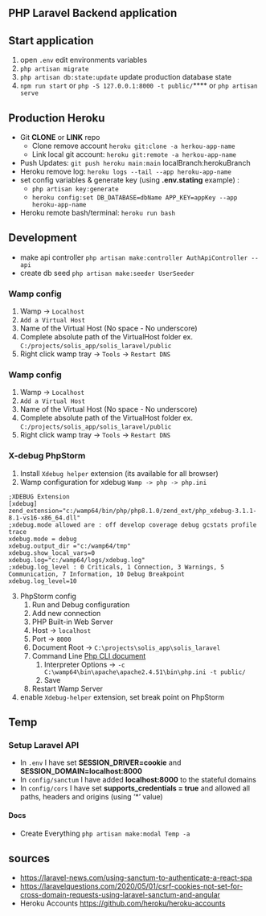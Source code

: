 ## PHP Laravel Backend application

## Start application 

1. open `.env` edit environments variables 
2. `php artisan migrate`
3. `php artisan db:state:update` update production database state
4. `npm run start` or `php -S 127.0.0.1:8000 -t public/`**** or `php artisan serve`


## Production Heroku
- Git **CLONE** or **LINK** repo
   - Clone remove account `heroku git:clone -a herkou-app-name`
   - Link local git account: `heroku git:remote -a herkou-app-name`
- Push Updates: `git push heroku main:main` localBranch:herokuBranch
- Heroku remove log: `heroku logs --tail --app heroku-app-name`
- set config variables & generate key (using **.env.stating** example) :
  - `php artisan key:generate` 
  - `heroku config:set DB_DATABASE=dbName APP_KEY=appKey --app heroku-app-name`
- Heroku remote bash/terminal: `heroku run bash`

## Development 
- make api controller `php artisan make:controller AuthApiController --api`
- create db seed `php artisan make:seeder UserSeeder`

### Wamp config
1. Wamp -> `Localhost`
2. `Add a Virtual Host`
3. Name of the Virtual Host (No space - No underscore)
4. Complete absolute path of the VirtualHost folder ex. `C:/projects/solis_app/solis_laravel/public`
5. Right click wamp tray -> `Tools` -> `Restart DNS`

### Wamp config
1. Wamp -> `Localhost`
2. `Add a Virtual Host`
3. Name of the Virtual Host (No space - No underscore)
4. Complete absolute path of the VirtualHost folder ex. `C:/projects/solis_app/solis_laravel/public`
5. Right click wamp tray -> `Tools` -> `Restart DNS`

### X-debug PhpStorm 
1. Install `Xdebug helper` extension (its available for all browser)
2. Wamp configuration for xdebug `Wamp -> php -> php.ini`
```
;XDEBUG Extension
[xdebug]
zend_extension="c:/wamp64/bin/php/php8.1.0/zend_ext/php_xdebug-3.1.1-8.1-vs16-x86_64.dll"
;xdebug.mode allowed are : off develop coverage debug gcstats profile trace
xdebug.mode = debug
xdebug.output_dir ="c:/wamp64/tmp"
xdebug.show_local_vars=0
xdebug.log="c:/wamp64/logs/xdebug.log"
;xdebug.log_level : 0 Criticals, 1 Connection, 3 Warnings, 5 Communication, 7 Information, 10 Debug	Breakpoint
xdebug.log_level=10
```
3. PhpStorm config
   1. Run and Debug configuration
   2. Add new connection 
   3. PHP Built-in Web Server
   4. Host -> `localhost`
   5. Port -> `8000`
   6. Document Root -> `C:\projects\solis_app\solis_laravel`
   7. Command
      Line  [Php CLI document](https://www.php.net/manual/en/features.commandline.options.php)
      1. Interpreter Options -> `-c C:\wamp64\bin\apache\apache2.4.51\bin\php.ini -t public/`
      2. Save
   8. Restart Wamp Server
4. enable `Xdebug-helper` extension, set break point on PhpStorm

## Temp

### Setup Laravel API

- In `.env` I have set **SESSION_DRIVER=cookie** and **SESSION_DOMAIN=localhost:8000**
- In `config/sanctum` I have added **localhost:8000** to the stateful domains
- In `config/cors` I have set **supports_credentials = true** and allowed all paths, headers and
  origins (using ‘*’ value)

#### Docs

- Create Everything `php artisan make:modal Temp -a`

## sources

- https://laravel-news.com/using-sanctum-to-authenticate-a-react-spa
- https://laravelquestions.com/2020/05/01/csrf-cookies-not-set-for-cross-domain-requests-using-laravel-sanctum-and-angular
- Heroku Accounts https://github.com/heroku/heroku-accounts
